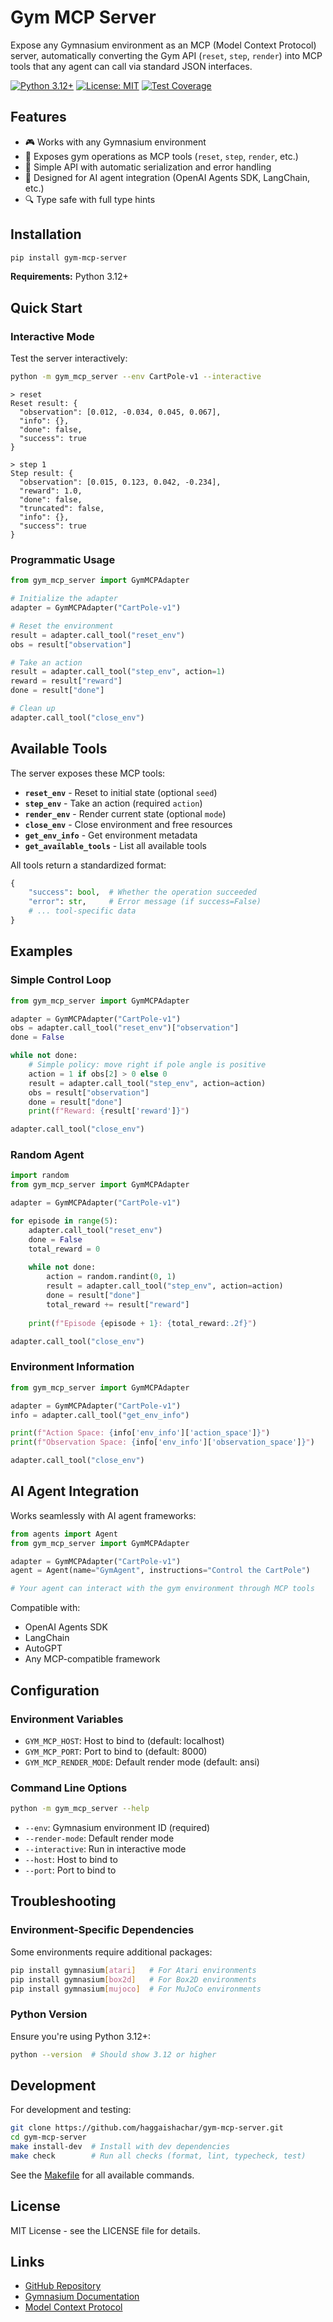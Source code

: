 # Gym MCP Server

Expose any Gymnasium environment as an MCP (Model Context Protocol) server, automatically converting the Gym API (`reset`, `step`, `render`) into MCP tools that any agent can call via standard JSON interfaces.

[![Python 3.12+](https://img.shields.io/badge/python-3.12+-blue.svg)](https://www.python.org/downloads/)
[![License: MIT](https://img.shields.io/badge/License-MIT-yellow.svg)](https://opensource.org/licenses/MIT)
[![Test Coverage](https://img.shields.io/badge/coverage-93%25-brightgreen.svg)](htmlcov/index.html)

## Features

- 🎮 Works with any Gymnasium environment
- 🔧 Exposes gym operations as MCP tools (`reset`, `step`, `render`, etc.)
- 🚀 Simple API with automatic serialization and error handling
- 🤖 Designed for AI agent integration (OpenAI Agents SDK, LangChain, etc.)
- 🔍 Type safe with full type hints

## Installation

```bash
pip install gym-mcp-server
```

**Requirements:** Python 3.12+

## Quick Start

### Interactive Mode

Test the server interactively:

```bash
python -m gym_mcp_server --env CartPole-v1 --interactive
```

```
> reset
Reset result: {
  "observation": [0.012, -0.034, 0.045, 0.067],
  "info": {},
  "done": false,
  "success": true
}

> step 1
Step result: {
  "observation": [0.015, 0.123, 0.042, -0.234],
  "reward": 1.0,
  "done": false,
  "truncated": false,
  "info": {},
  "success": true
}
```

### Programmatic Usage

```python
from gym_mcp_server import GymMCPAdapter

# Initialize the adapter
adapter = GymMCPAdapter("CartPole-v1")

# Reset the environment
result = adapter.call_tool("reset_env")
obs = result["observation"]

# Take an action
result = adapter.call_tool("step_env", action=1)
reward = result["reward"]
done = result["done"]

# Clean up
adapter.call_tool("close_env")
```

## Available Tools

The server exposes these MCP tools:

- **`reset_env`** - Reset to initial state (optional `seed`)
- **`step_env`** - Take an action (required `action`)
- **`render_env`** - Render current state (optional `mode`)
- **`close_env`** - Close environment and free resources
- **`get_env_info`** - Get environment metadata
- **`get_available_tools`** - List all available tools

All tools return a standardized format:

```python
{
    "success": bool,  # Whether the operation succeeded
    "error": str,     # Error message (if success=False)
    # ... tool-specific data
}
```

## Examples

### Simple Control Loop

```python
from gym_mcp_server import GymMCPAdapter

adapter = GymMCPAdapter("CartPole-v1")
obs = adapter.call_tool("reset_env")["observation"]
done = False

while not done:
    # Simple policy: move right if pole angle is positive
    action = 1 if obs[2] > 0 else 0
    result = adapter.call_tool("step_env", action=action)
    obs = result["observation"]
    done = result["done"]
    print(f"Reward: {result['reward']}")

adapter.call_tool("close_env")
```

### Random Agent

```python
import random
from gym_mcp_server import GymMCPAdapter

adapter = GymMCPAdapter("CartPole-v1")

for episode in range(5):
    adapter.call_tool("reset_env")
    done = False
    total_reward = 0
    
    while not done:
        action = random.randint(0, 1)
        result = adapter.call_tool("step_env", action=action)
        done = result["done"]
        total_reward += result["reward"]
    
    print(f"Episode {episode + 1}: {total_reward:.2f}")

adapter.call_tool("close_env")
```

### Environment Information

```python
from gym_mcp_server import GymMCPAdapter

adapter = GymMCPAdapter("CartPole-v1")
info = adapter.call_tool("get_env_info")

print(f"Action Space: {info['env_info']['action_space']}")
print(f"Observation Space: {info['env_info']['observation_space']}")

adapter.call_tool("close_env")
```

## AI Agent Integration

Works seamlessly with AI agent frameworks:

```python
from agents import Agent
from gym_mcp_server import GymMCPAdapter

adapter = GymMCPAdapter("CartPole-v1")
agent = Agent(name="GymAgent", instructions="Control the CartPole")

# Your agent can interact with the gym environment through MCP tools
```

Compatible with:
- OpenAI Agents SDK
- LangChain
- AutoGPT
- Any MCP-compatible framework

## Configuration

### Environment Variables

- `GYM_MCP_HOST`: Host to bind to (default: localhost)
- `GYM_MCP_PORT`: Port to bind to (default: 8000)
- `GYM_MCP_RENDER_MODE`: Default render mode (default: ansi)

### Command Line Options

```bash
python -m gym_mcp_server --help
```

- `--env`: Gymnasium environment ID (required)
- `--render-mode`: Default render mode
- `--interactive`: Run in interactive mode
- `--host`: Host to bind to
- `--port`: Port to bind to

## Troubleshooting

### Environment-Specific Dependencies

Some environments require additional packages:

```bash
pip install gymnasium[atari]   # For Atari environments
pip install gymnasium[box2d]   # For Box2D environments
pip install gymnasium[mujoco]  # For MuJoCo environments
```

### Python Version

Ensure you're using Python 3.12+:

```bash
python --version  # Should show 3.12 or higher
```

## Development

For development and testing:

```bash
git clone https://github.com/haggaishachar/gym-mcp-server.git
cd gym-mcp-server
make install-dev  # Install with dev dependencies
make check        # Run all checks (format, lint, typecheck, test)
```

See the [Makefile](Makefile) for all available commands.

## License

MIT License - see the LICENSE file for details.

## Links

- [GitHub Repository](https://github.com/haggaishachar/gym-mcp-server)
- [Gymnasium Documentation](https://gymnasium.farama.org/)
- [Model Context Protocol](https://modelcontextprotocol.io/)

